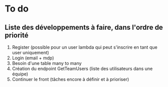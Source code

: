 # To do

## Liste des développements à faire, dans l'ordre de priorité

1. Register (possible pour un user lambda qui peut s'inscrire en tant que user uniquement)
1. Login (email + mdp)
1. Besoin d'une table many to many
1. Création du endpoint GetTeamUsers (liste des utilisateurs dans une équipe)
1. Continuer le front (tâches encore à définir et à prioriser)